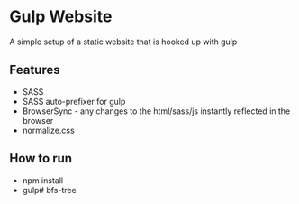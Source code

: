 # Gulp Website #
A simple setup of a static website that is hooked up with gulp

## Features ##
* SASS
* SASS auto-prefixer for gulp
* BrowserSync - any changes to the html/sass/js instantly reflected in the browser
* normalize.css

## How to run
* npm install
* gulp# bfs-tree
